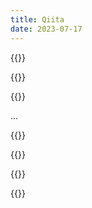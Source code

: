 ```yaml
---
title: Qiita
date: 2023-07-17
---
```


{{<qiita link="https://qiita.com/dai08srhg/items/1b69d9db1a7094718e00">}}

{{<qiita link="https://qiita.com/dai08srhg/items/6b97f15e8eff699f20db">}}

{{<qiita link="https://qiita.com/dai08srhg/items/429104a6383a53655552">}}

...
<!--more-->

{{<qiita link="https://qiita.com/dai08srhg/items/b57a0f8e112467e662be">}}

{{<qiita link="https://qiita.com/dai08srhg/items/dd4db729f965b2c6963d">}}

{{<qiita link="https://qiita.com/dai08srhg/items/61f23cf0ad19abc314b8">}}

{{<qiita link="https://qiita.com/dai08srhg/items/eb08fc98e7149748a9d5">}}
